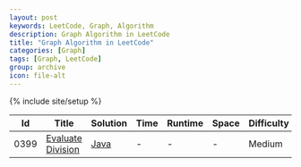 ```yaml
---
layout: post
keywords: LeetCode, Graph, Algorithm
description: Graph Algorithm in LeetCode
title: "Graph Algorithm in LeetCode"
categories: [Graph]
tags: [Graph, LeetCode]
group: archive
icon: file-alt
---
```

{% include site/setup %}

|Id  | Title  | Solution   | Time | Runtime |  Space | Difficulty  | Catagory|
 ------------ | ------------ | ------------ | ------------ | ------------ | ------------ | ------------ | ------------
|0399|[Evaluate Division](https://leetcode.com/problems/evaluate-division/) | [Java](https://algorithm.dun.so/leetcode-399/)  |-|-|-|  Medium |Graph|







